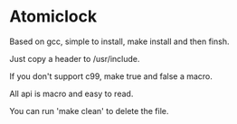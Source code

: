 # Atomiclock

Based on gcc, simple to install, make install and then finsh.

Just copy a header to /usr/include.

If you don't support c99, make true and false a macro.

All api is macro and easy to read.

You can run 'make clean' to delete the file.
